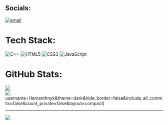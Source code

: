 
## Socials:
[![email](https://img.shields.io/badge/Email-D14836?logo=gmail&logoColor=white)](mailto:hemanthnyk52@gmail.com) 

#  Tech Stack:
![C++](https://img.shields.io/badge/c++-%2300599C.svg?style=flat&logo=c%2B%2B&logoColor=white) ![HTML5](https://img.shields.io/badge/html5-%23E34F26.svg?style=flat&logo=html5&logoColor=white) ![CSS3](https://img.shields.io/badge/css3-%231572B6.svg?style=flat&logo=css3&logoColor=white) ![JavaScript](https://img.shields.io/badge/javascript-%23323330.svg?style=flat&logo=javascript&logoColor=%23F7DF1E)
#  GitHub Stats:
![](https://github-readme-stats.vercel.app/api?username=Hemanthnyk&theme=dark&hide_border=false&include_all_commits=false&count_private=false)<br/>
![](https://nirzak-streak-stats.vercel.app/?user=Hemanthnyk&theme=dark&hide_border=false)<br/>
username=Hemanthnyk&theme=dark&hide_border=false&include_all_commits=false&count_private=false&layout=compact)

---
[![](https://visitcount.itsvg.in/api?id=Hemanthnyk&icon=0&color=1)](https://visitcount.itsvg.in)

<!-- Proudly created with GPRM ( https://gprm.itsvg.in ) -->
